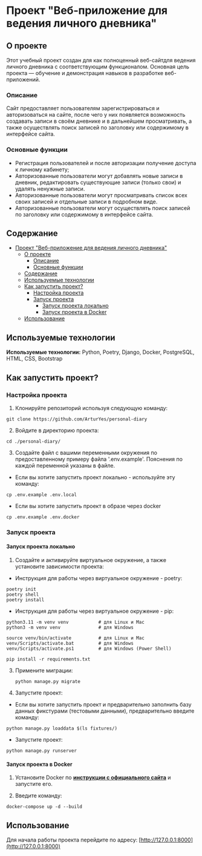 # Проект "Веб-приложение для ведения личного дневника"

## О проекте

Этот учебный проект создан для как полноценный веб-сайтдля ведения личного дневника с соответствующим функционалом. Основная цель проекта — обучение и демонстрация навыков в разработке веб-приложений.

### Описание

Сайт предоставляет пользователям зарегистрироваться и авторизоваться на сайте, после чего у них появляется возможность создавать записи в своём дневнике и в дальнейшем просматривать, а также осуществлять поиск записей по заголовку или содержимому в интерфейсе сайта.

### Основные функции

- Регистрация пользователей и после авторизации получение доступа к личному кабинету;
- Авторизованные пользователи могут добавлять новые записи в дневник, редактировать существующие записи (только свои) и удалять ненужные записи.
- Авторизованные пользователи могут просматривать список всех своих записей и отдельные записи в подробном виде.
- Авторизованные пользователи могут осуществлять поиск записей по заголовку или содержимому в интерфейсе сайта.

## Содержание

- [Проект "Веб-приложение для ведения личного дневника"](#проект-веб-приложение-для-ведения-личного-дневника)
  - [О проекте](#о-проекте)
    - [Описание](#описание)
    - [Основные функции](#основные-функции)
  - [Содержание](#содержание)
  - [Используемые технологии](#используемые-технологии)
  - [Как запустить проект?](#как-запустить-проект)
    - [Настройка проекта](#настройка-проекта)
    - [Запуск проекта](#запуск-проекта)
      - [Запуск проекта локально](#запуск-проекта-локально)
      - [Запуск проекта в Docker](#запуск-проекта-в-docker)
  - [Использование](#использование)

## Используемые технологии

**Используемые технологии:** Python, Poetry, Django, Docker, PostgreSQL, HTML, CSS, Bootstrap

## Как запустить проект?

### Настройка проекта

1. Клонируйте репозиторий используя следующую команду:

```shell
git clone https://github.com/ArturYes/personal-diary
```

2. Войдите в директорию проекта:

```shell
cd ./personal-diary/
```

3. Создайте файл с вашими переменными окружения по предоставленному примеру файла '.env.example'. Пояснения по каждой переменной указаны в файле.

- Если вы хотите запустить проект локально - используйте эту команду:

```shell
cp .env.example .env.local
```

- Если вы хотите запустить проект в образе через docker

```shell
cp .env.example .env.docker
```

### Запуск проекта

#### Запуск проекта локально

1. Создайте и активируйте виртуальное окружение, а также установите зависимости проекта:

- Инструкция для работы через виртуальное окружение - poetry:

```shell
poetry init
poetry shell
poetry install
```

- Инструкция для работы через виртуальное окружение - pip:

```shell
python3.11 -m venv venv           # для Linux и Mac
python3 -m venv venv              # для Windows

source venv/bin/activate          # для Linux и Mac
venv/Scripts/activate.bat         # для Windows
venv/Scripts/activate.ps1         # для Windows (Power Shell)

pip install -r requirements.txt
```

3. Примените миграции:

   ```shell
   python manage.py migrate
   ```

4. Запустите проект:

- Если вы хотите запустить проект и предварительно заполнить базу данных фикстурами (тестовыми данными), предварительно введите команду:

```shell
python manage.py loaddata $(ls fixtures/)
```

- Запустите проект:

```shell
python manage.py runserver
```

#### Запуск проекта в Docker

1. Установите Docker по **[инструкции с официального сайта](https://www.docker.com/products/docker-desktop/)** и запустите его.

2. Введите команду:

```shell
docker-compose up -d --build
```

## Использование

Для начала работы проекта перейдите по адресу: [http://127.0.0.1:8000](http://127.0.0.1:8000)

